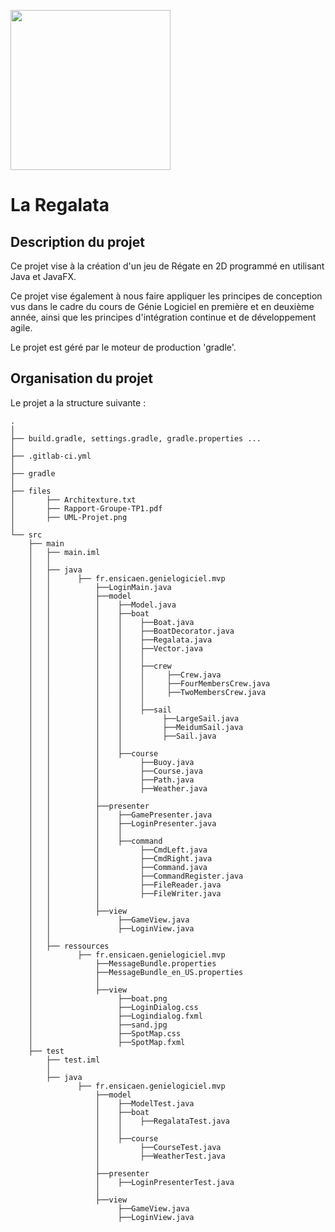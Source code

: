 [<img src="https://www.ensicaen.fr/wp-content/uploads/2017/02/LogoEnsicaen.gif" width="256" >](https://www.ensicaen.fr)

La Regalata
================

## Description du projet

Ce projet vise à la création d'un jeu de Régate en 2D programmé en utilisant Java et JavaFX.

Ce projet vise également à nous faire appliquer les principes de conception vus dans le cadre
du cours de Génie Logiciel en première et en deuxième année, ainsi que les principes d'intégration
continue et de développement agile.

Le projet est géré par le moteur de production 'gradle'.

## Organisation du projet
 
Le projet a la structure suivante :

    .
    │
    ├── build.gradle, settings.gradle, gradle.properties ...
    │
    ├── .gitlab-ci.yml
    │
    ├── gradle
    │
    ├── files
    │       ├── Architexture.txt
    │       ├── Rapport-Groupe-TP1.pdf
    │       ├── UML-Projet.png
    │       
    └── src
        ├── main
        │   ├── main.iml
        │   │ 
        │   ├── java
        │   │      ├── fr.ensicaen.genielogiciel.mvp
        │   │          ├──LoginMain.java        
        │   │          ├──model
        │   │          │    ├──Model.java   
        │   │          │    ├──boat    
        │   │          │    │    ├──Boat.java   
        │   │          │    │    ├──BoatDecorator.java   
        │   │          │    │    ├──Regalata.java   
        │   │          │    │    ├──Vector.java   
        │   │          │    │    │       
        │   │          │    │    ├──crew    
        │   │          │    │    │     ├──Crew.java    
        │   │          │    │    │     ├──FourMembersCrew.java 
        │   │          │    │    │     ├──TwoMembersCrew.java
        │   │          │    │    │            
        │   │          │    │    ├──sail  
        │   │          │    │         ├──LargeSail.java          
        │   │          │    │         ├──MeidumSail.java  
        │   │          │    │         ├──Sail.java  
        │   │          │    │        
        │   │          │    ├──course    
        │   │          │         ├──Buoy.java   
        │   │          │         ├──Course.java   
        │   │          │         ├──Path.java
        │   │          │         ├──Weather.java   
        │   │          │    
        │   │          ├──presenter
        │   │          │    ├──GamePresenter.java 
        │   │          │    ├──LoginPresenter.java 
        │   │          │    │  
        │   │          │    ├──command  
        │   │          │         ├──CmdLeft.java  
        │   │          │         ├──CmdRight.java  
        │   │          │         ├──Command.java 
        │   │          │         ├──CommandRegister.java 
        │   │          │         ├──FileReader.java 
        │   │          │         ├──FileWriter.java 
        │   │          │        
        │   │          ├──view
        │   │               ├──GameView.java 
        │   │               ├──LoginView.java 
        │   │ 
        │   ├── ressources
        │          ├── fr.ensicaen.genielogiciel.mvp
        │              ├──MessageBundle.properties   
        │              ├──MessageBundle_en_US.properties  
        │              │        
        │              ├──view   
        │                   ├──boat.png   
        │                   ├──LoginDialog.css         
        │                   ├──Logindialog.fxml         
        │                   ├──sand.jpg         
        │                   ├──SpotMap.css         
        │                   ├──SpotMap.fxml               
        ├── test
            ├── test.iml      
            │ 
            ├── java
                   ├── fr.ensicaen.genielogiciel.mvp
                       ├──model
                       │    ├──ModelTest.java    
                       │    ├──boat    
                       │    │    ├──RegalataTest.java
                       │    │        
                       │    ├──course    
                       │         ├──CourseTest.java
                       │         ├──WeatherTest.java
                       │    
                       ├──presenter
                       │    ├──LoginPresenterTest.java
                       │        
                       ├──view
                            ├──GameView.java 
                            ├──LoginView.java 
         

